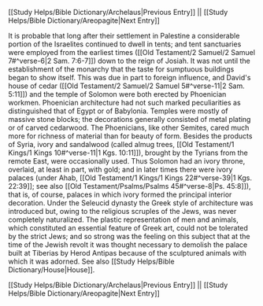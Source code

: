 [[Study Helps/Bible Dictionary/Archelaus|Previous Entry]]  ||  [[Study Helps/Bible Dictionary/Areopagite|Next Entry]]

 It is probable that long after their settlement in Palestine a considerable portion of the Israelites continued to dwell in tents; and tent sanctuaries were employed from the earliest times ([[Old Testament/2 Samuel/2 Samuel 7#^verse-6|2 Sam. 7:6-7]]) down to the reign of Josiah. It was not until the establishment of the monarchy that the taste for sumptuous buildings began to show itself. This was due in part to foreign influence, and David's house of cedar ([[Old Testament/2 Samuel/2 Samuel 5#^verse-11|2 Sam. 5:11]]) and the temple of Solomon were both erected by Phoenician workmen. Phoenician architecture had not such marked peculiarities as distinguished that of Egypt or of Babylonia. Temples were mostly of massive stone blocks; the decorations generally consisted of metal plating or of carved cedarwood. The Phoenicians, like other Semites, cared much more for richness of material than for beauty of form. Besides the products of Syria, ivory and sandalwood (called almug trees, [[Old Testament/1 Kings/1 Kings 10#^verse-11|1 Kgs. 10:11]]), brought by the Tyrians from the remote East, were occasionally used. Thus Solomon had an ivory throne, overlaid, at least in part, with gold; and in later times there were ivory palaces (under Ahab, [[Old Testament/1 Kings/1 Kings 22#^verse-39|1 Kgs. 22:39]]; see also [[Old Testament/Psalms/Psalms 45#^verse-8|Ps. 45:8]]), that is, of course, palaces in which ivory formed the principal interior decoration. Under the Seleucid dynasty the Greek style of architecture was introduced but, owing to the religious scruples of the Jews, was never completely naturalized. The plastic representation of men and animals, which constituted an essential feature of Greek art, could not be tolerated by the strict Jews; and so strong was the feeling on this subject that at the time of the Jewish revolt it was thought necessary to demolish the palace built at Tiberias by Herod Antipas because of the sculptured animals with which it was adorned. See also [[Study Helps/Bible Dictionary/House|House]].

[[Study Helps/Bible Dictionary/Archelaus|Previous Entry]]  ||  [[Study Helps/Bible Dictionary/Areopagite|Next Entry]]